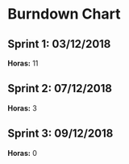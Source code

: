 # Burndown Chart

## Sprint 1: 03/12/2018

**Horas:** 11

## Sprint 2: 07/12/2018

**Horas:** 3

## Sprint 3: 09/12/2018

**Horas:** 0